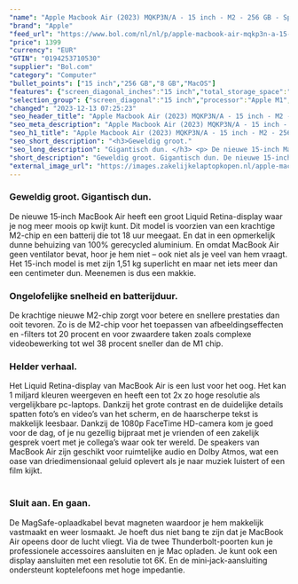 ```yaml
---
"name": "Apple Macbook Air (2023) MQKP3N/A - 15 inch - M2 - 256 GB - Spacegrijs"
"brand": "Apple"
"feed_url": "https://www.bol.com/nl/nl/p/apple-macbook-air-mqkp3n-a-15-inch-m2-256-gb-spacegrijs/9300000152005093"
"price": 1399
"currency": "EUR"
"GTIN": "0194253710530"
"supplier": "Bol.com"
"category": "Computer"
"bullet_points": ["15 inch","256 GB","8 GB","MacOS"]
"features": {"screen_diagonal_inches":"15 inch","total_storage_space":"256 GB","memory_size":"8 GB","operating_system":"MacOS"}
"selection_group": {"screen_diagonal":"15 inch","processor":"Apple M1","changed_price_past_3_days":false,"product_family":"MacBook Air"}
"changed": "2023-12-13 07:25:23"
"seo_header_title": "Apple Macbook Air (2023) MQKP3N/A - 15 inch - M2 - 256 GB - Spacegrijs"
"seo_meta_description": "Apple Macbook Air (2023) MQKP3N/A - 15 inch - M2 - 256 GB - Spacegrijs"
"seo_h1_title": "Apple Macbook Air (2023) MQKP3N/A - 15 inch - M2 - 256 GB - Spacegrijs"
"seo_short_description": "<h3>Geweldig groot."
"seo_long_description": "Gigantisch dun. </h3> <p> De nieuwe 15‑inch MacBook Air heeft een groot Liquid Retina-display waar je nog meer moois op kwijt kunt. Dit model is voorzien van een krachtige M2-chip en een batterij die tot 18 uur meegaat. En dat in een opmerkelijk dunne behuizing van 100% gerecycled aluminium. En omdat MacBook Air geen ventilator bevat, hoor je hem niet – ook niet als je veel van hem vraagt. Het 15-inch model is met zijn 1,51 kg superlicht en maar net iets meer dan een centimeter dun. Meenemen is dus een makkie. </p> <p>  </p> <h3>Ongelofelijke snelheid en batterijduur. </h3> <p> De krachtige nieuwe M2-chip zorgt voor betere en snellere prestaties dan ooit tevoren. Zo is de M2-chip voor het toepassen van afbeeldingseffecten en -filters tot 20 procent en voor zwaardere taken zoals complexe videobewerking tot wel 38 procent sneller dan de M1 chip. </p> <p>  </p> <h3>Helder verhaal. </h3> <p> Het Liquid Retina-display van MacBook Air is een lust voor het oog. Het kan 1 miljard kleuren weergeven en heeft een tot 2x zo hoge resolutie als vergelijkbare pc-laptops. Dankzij het grote contrast en de duidelijke details spatten foto’s en video’s van het scherm, en de haarscherpe tekst is makkelijk leesbaar. Dankzij de 1080p FaceTime HD-camera kom je goed voor de dag, of je nu gezellig bijpraat met je vrienden of een zakelijk gesprek voert met je collega’s waar ook ter wereld. De speakers van MacBook Air zijn geschikt voor ruimtelijke audio en Dolby Atmos, wat een oase van drie­dimensionaal geluid oplevert als je naar muziek luistert of een film kijkt. <br /><br /> </p> <h3>Sluit aan. En gaan. </h3> <p> De MagSafe-oplaadkabel bevat magneten waardoor je hem makkelijk vastmaakt en weer losmaakt. Je hoeft dus niet bang te zijn dat je MacBook Air opeens door de lucht vliegt. Via de twee Thunderbolt-poorten kun je profes­sionele accessoires aansluiten en je Mac opladen. Je kunt ook een display aansluiten met een resolutie tot 6K. En de mini‑jack-aansluiting ondersteunt koptelefoons met hoge impedantie. </p>"
"short_description": "Geweldig groot. Gigantisch dun. De nieuwe 15‑inch MacBook Air heeft een groot Liquid Retina-display waar je nog meer moois op kwijt kunt. Dit model is voorzien van een krachtige M2-chip en een batterij die tot 18 uur meegaat. En dat in een opmerkelijk dunne behuizing van 100% gerecycled aluminium. En omdat MacBook Air geen ventilator bevat, hoor je hem niet – ook niet als je veel van hem vraagt. Het 15-inch model is met zijn 1,51 kg superlicht en maar net iets meer dan een centimeter dun. Meenemen is dus een makkie. Ongelofelijke snelheid en batterijduur. De krachtige nieuwe M2-chip zorgt voor betere en snellere prestaties dan ooit tevoren. Zo is de M2-chip voor het toepassen van afbeeldingseffecten en -filters tot 20 procent en voor zwaardere taken zoals complexe videobewerking tot wel 38 procent sneller dan de M1 chip. Helder verhaal. Het Liquid Retina-display van MacBook Air is een lust voor het oog. Het kan 1 miljard kleuren weergeven en heeft een tot 2x zo hoge resolutie als vergelijkbare pc-laptops. Dankzij het grote contrast en de duidelijke details spatten foto’s en video’s van het scherm, en de haarscherpe tekst is makkelijk leesbaar. Dankzij de 1080p FaceTime HD-camera kom je goed voor de dag, of je nu gezellig bijpraat met je vrienden of een zakelijk gesprek voert met je collega’s waar ook ter wereld. De speakers van MacBook Air zijn geschikt voor ruimtelijke audio en Dolby Atmos, wat een oase van driedimensionaal geluid oplevert als je naar muziek luistert of een film kijkt. Sluit aan. En gaan. De MagSafe-oplaadkabel bevat magneten waardoor je hem makkelijk vastmaakt en weer losmaakt. Je hoeft dus niet bang te zijn dat je MacBook Air opeens door de lucht vliegt. Via de twee Thunderbolt-poorten kun je professionele accessoires aansluiten en je Mac opladen. Je kunt ook een display aansluiten met een resolutie tot 6K. En de mini‑jack-aansluiting ondersteunt koptelefoons met hoge impedantie."
"external_image_url": "https://images.zakelijkelaptopkopen.nl/apple-macbook-air-mqkp3n-a-15-inch-m2-256-gb-spacegrijs.webp"
---
```


<h3>Geweldig groot. Gigantisch dun.</h3> <p> De nieuwe 15‑inch MacBook Air heeft een groot Liquid Retina-display waar je nog meer moois op kwijt kunt. Dit model is voorzien van een krachtige M2-chip en een batterij die tot 18 uur meegaat. En dat in een opmerkelijk dunne behuizing van 100% gerecycled aluminium. En omdat MacBook Air geen ventilator bevat, hoor je hem niet – ook niet als je veel van hem vraagt. Het 15-inch model is met zijn 1,51 kg superlicht en maar net iets meer dan een centimeter dun. Meenemen is dus een makkie. </p> <p>   </p> <h3>Ongelofelijke snelheid en batterijduur.</h3> <p> De krachtige nieuwe M2-chip zorgt voor betere en snellere prestaties dan ooit tevoren. Zo is de M2-chip voor het toepassen van afbeeldingseffecten en -filters tot 20 procent en voor zwaardere taken zoals complexe videobewerking tot wel 38 procent sneller dan de M1 chip. </p> <p>   </p> <h3>Helder verhaal.</h3> <p> Het Liquid Retina-display van MacBook Air is een lust voor het oog. Het kan 1 miljard kleuren weergeven en heeft een tot 2x zo hoge resolutie als vergelijkbare pc-laptops. Dankzij het grote contrast en de duidelijke details spatten foto’s en video’s van het scherm, en de haarscherpe tekst is makkelijk leesbaar. Dankzij de 1080p FaceTime HD-camera kom je goed voor de dag, of je nu gezellig bijpraat met je vrienden of een zakelijk gesprek voert met je collega’s waar ook ter wereld. De speakers van MacBook Air zijn geschikt voor ruimtelijke audio en Dolby Atmos, wat een oase van drie­dimensionaal geluid oplevert als je naar muziek luistert of een film kijkt.<br /><br /> </p> <h3>Sluit aan. En gaan.</h3> <p> De MagSafe-oplaadkabel bevat magneten waardoor je hem makkelijk vastmaakt en weer losmaakt. Je hoeft dus niet bang te zijn dat je MacBook Air opeens door de lucht vliegt. Via de twee Thunderbolt-poorten kun je profes­sionele accessoires aansluiten en je Mac opladen. Je kunt ook een display aansluiten met een resolutie tot 6K. En de mini‑jack-aansluiting ondersteunt koptelefoons met hoge impedantie. </p>